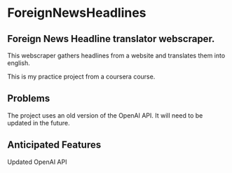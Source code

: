 # ForeignNewsHeadlines

## Foreign News Headline translator webscraper.
This webscraper gathers headlines from a website and translates them into english. 

This is my practice project from a coursera course.

## Problems
 The project uses an old version of the OpenAI API. It will need to be updated in the future.

## Anticipated Features
Updated OpenAI API

